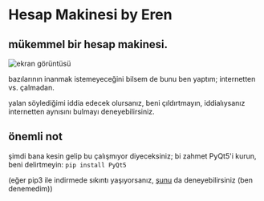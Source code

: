 Hesap Makinesi by Eren
======================

mükemmel bir hesap makinesi.
----------------------------

![ekran görüntüsü](https://user-images.githubusercontent.com/75967441/149652980-ed5a0bf2-c85b-4d15-99e0-71eb4a429ca4.png "Hesap Makinesi by Eren")

bazılarının inanmak istemeyeceğini bilsem de bunu ben yaptım;
internetten vs. çalmadan.

yalan söylediğimi iddia edecek olursanız, beni çıldırtmayın,
iddialıysanız internetten aynısını bulmayı deneyebilirsiniz.

önemli not
----------
şimdi bana kesin gelip bu çalışmıyor diyeceksiniz;
bi zahmet PyQt5'i kurun, beni delirtmeyin: ```pip install PyQt5```

(eğer pip3 ile indirmede sıkıntı yaşıyorsanız, [şunu](https://sourceforge.net/projects/pyqt/files/PyQt5/ "PyQt5'in sourceforge reposu") da deneyebilirsiniz (ben denemedim))